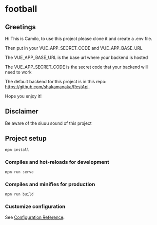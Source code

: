 # football

## Greetings

Hi This is Camilo, to use this project please clone it and create a .env file.

Then put in your VUE_APP_SECRET_CODE and VUE_APP_BASE_URL

The VUE_APP_BASE_URL is the base url where your backend is hosted

The VUE_APP_SECRET_CODE is the secret code that your backend will need to work

The default backend for this project is in this repo: https://github.com/shakamanaka/RestApi.

Hope you enjoy it!

## Disclaimer

Be aware of the siuuu sound of this project


## Project setup
```
npm install
```

### Compiles and hot-reloads for development
```
npm run serve
```

### Compiles and minifies for production
```
npm run build
```

### Customize configuration
See [Configuration Reference](https://cli.vuejs.org/config/).



